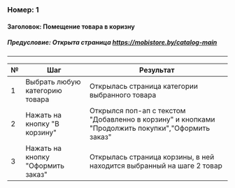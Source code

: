 ### Номер: 1
#### Заголовок: Помещение товара в коризну
##### Предусловие: Открыта страница https://mobistore.by/catalog-main  
***
№ | Шаг | Результат |
-- | ------ | ----------- |
1 | Выбрать любую категорию товара | Открылась страница категории выбранного товара |
2 | Нажать на кнопку "В корзину" | Открылся поп-ап с текстом "Добавленно в корзину" и кнопками "Продолжить покупки","Оформить заказ" |
3 | Нажать на кнопку "Оформить заказ" | Открылась страница корзины, в ней находится выбранный на шаге 2 товар |